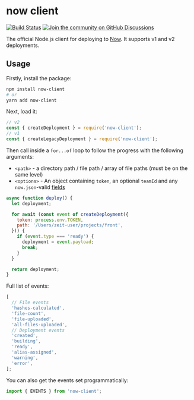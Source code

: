# now client

[![Build Status](https://travis-ci.org/zeit/now-client.svg?branch=master)](https://travis-ci.org/zeit/now-client)
[![Join the community on GitHub Discussions](https://badgen.net/badge/join%20the%20discussion/on%20github/black?icon=github)](https://github.com/zeit/now/discussions)

The official Node.js client for deploying to [Now](https://vercel.com/now). It supports v1 and v2 deployments.

## Usage

Firstly, install the package:

```bash
npm install now-client
# or
yarn add now-client
```

Next, load it:

```js
// v2
const { createDeployment } = require('now-client');
// v1
const { createLegacyDeployment } = require('now-client');
```

Then call inside a `for...of` loop to follow the progress with the following arguments:

- `<path>` - a directory path / file path / array of file paths (must be on the same level)
- `<options>` - An object containing `token`, an optional `teamId` and any `now.json`-valid [fields](https://vercel.com/docs/api#endpoints/deployments/create-a-new-deployment)

```js
async function deploy() {
  let deployment;

  for await (const event of createDeployment({
    token: process.env.TOKEN,
    path: '/Users/zeit-user/projects/front',
  })) {
    if (event.type === 'ready') {
      deployment = event.payload;
      break;
    }
  }

  return deployment;
}
```

Full list of events:

```js
[
  // File events
  'hashes-calculated',
  'file-count',
  'file-uploaded',
  'all-files-uploaded',
  // Deployment events
  'created',
  'building',
  'ready',
  'alias-assigned',
  'warning',
  'error',
];
```

You can also get the events set programmatically:

```js
import { EVENTS } from 'now-client';
```
